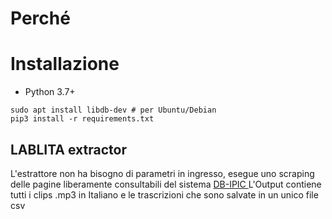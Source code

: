  # Perché


# Installazione

* Python 3.7+

```
sudo apt install libdb-dev # per Ubuntu/Debian
pip3 install -r requirements.txt
```

## LABLITA extractor
L'estrattore non ha bisogno di parametri in ingresso, esegue uno scraping delle pagine liberamente consultabili del sistema [DB-IPIC ](http://www.lablita.it/app/dbipic/) 
L'Output contiene tutti i clips .mp3 in Italiano e le trascrizioni che sono salvate in un unico file csv